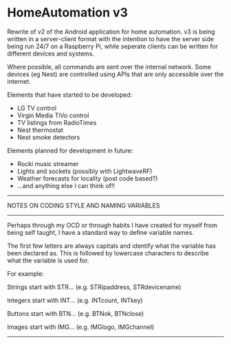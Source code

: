 # HomeAutomation v3

Rewrite of v2 of the Android application for home automation. v3 is being written in a server-client format with the intention to have the server side being run 24/7 on a Raspberry Pi, while seperate clients can be written for different devices and systems.

Where possible, all commands are sent over the internal network. Some devices (eg Nest) are controlled using APIs that are only accessible over the internet.

Elements that have started to be developed:
- LG TV control
- Virgin Media TiVo control
- TV listings from RadioTimes
- Nest thermostat
- Nest smoke detectors

Elements planned for development in future:
- Rocki music streamer
- Lights and sockets (possibly with LightwaveRF)
- Weather forecasts for locality (post code based?)
- ...and anything else I can think of!!

****************************************************************
NOTES ON CODING STYLE AND NAMING VARIABLES
****************************************************************
Perhaps through my OCD or through habits I have created for myself from being self taught, I have a standard way to define variable names.

The first few letters are always capitals and identify what the variable has been declared as. This is followed by lowercase characters to describe what the variable is used for.

For example:

Strings start with STR... (e.g. STRipaddress, STRdevicename)

Integers start with INT... (e.g. INTcount, INTkey)

Buttons start with BTN... (e.g. BTNok, BTNclose)

Images start with IMG... (e.g. IMGlogo, IMGchannel)

****************************************************************
